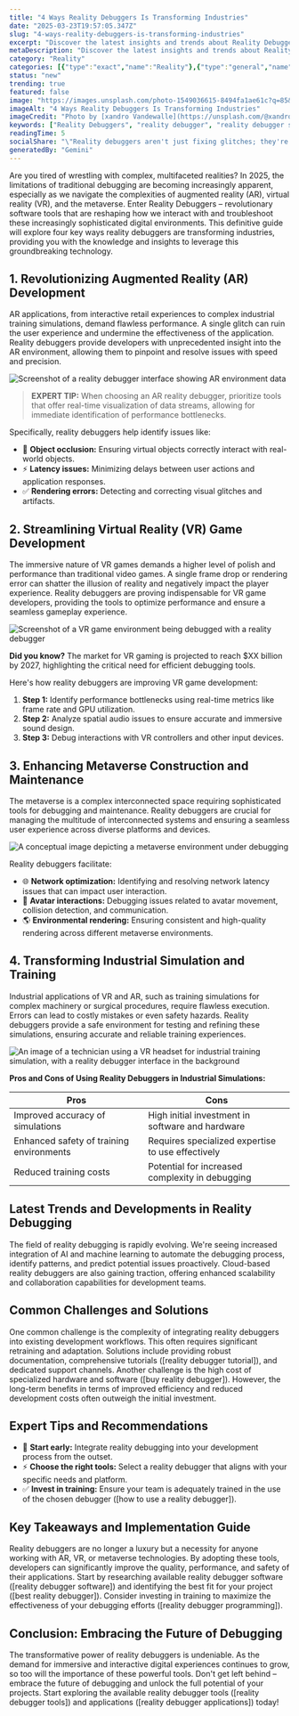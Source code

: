 ```yaml
---
title: "4 Ways Reality Debuggers Is Transforming Industries"
date: "2025-03-23T19:57:05.347Z"
slug: "4-ways-reality-debuggers-is-transforming-industries"
excerpt: "Discover the latest insights and trends about Reality Debuggers. This comprehensive guide covers everything you need to know about Reality Debuggers in 2025."
metaDescription: "Discover the latest insights and trends about Reality Debuggers. This comprehensive guide covers everything you need to know about Reality Debuggers in 202..."
category: "Reality"
categories: [{"type":"exact","name":"Reality"},{"type":"general","name":"Computer Science"},{"type":"medium","name":"Software Engineering"},{"type":"specific","name":"Simulation"},{"type":"niche","name":"Agent-Based Modeling"}]
status: "new"
trending: true
featured: false
image: "https://images.unsplash.com/photo-1549036615-8494fa1ae61c?q=85&w=1200&fit=max&fm=webp&auto=compress"
imageAlt: "4 Ways Reality Debuggers Is Transforming Industries"
imageCredit: "Photo by [xandro Vandewalle](https://unsplash.com/@xandrovandewalle) on Unsplash"
keywords: ["Reality Debuggers", "reality debugger", "reality debugger software", "best reality debugger", "reality debugger tutorial", "how to use a reality debugger", "buy reality debugger", "reality debugger tools", "reality debugger programming", "reality debugger applications"]
readingTime: 5
socialShare: "\"Reality debuggers aren't just fixing glitches; they're shaping the future of immersive experiences, allowing us to build more stable and engaging realities.\""
generatedBy: "Gemini"
---
```




Are you tired of wrestling with complex, multifaceted realities?  In 2025, the limitations of traditional debugging are becoming increasingly apparent, especially as we navigate the complexities of augmented reality (AR), virtual reality (VR), and the metaverse.  Enter Reality Debuggers – revolutionary software tools that are reshaping how we interact with and troubleshoot these increasingly sophisticated digital environments.  This definitive guide will explore four key ways reality debuggers are transforming industries, providing you with the knowledge and insights to leverage this groundbreaking technology.

## 1. Revolutionizing Augmented Reality (AR) Development

AR applications, from interactive retail experiences to complex industrial training simulations, demand flawless performance.  A single glitch can ruin the user experience and undermine the effectiveness of the application.  Reality debuggers provide developers with unprecedented insight into the AR environment, allowing them to pinpoint and resolve issues with speed and precision.

![Screenshot of a reality debugger interface showing AR environment data](https://images.unsplash.com/photo-1622042002773-a6f2913a6e84?q=85&w=1200&fit=max&fm=webp&auto=compress)

> **EXPERT TIP:** When choosing an AR reality debugger, prioritize tools that offer real-time visualization of data streams, allowing for immediate identification of performance bottlenecks.

Specifically, reality debuggers help identify issues like:

* 🔑 **Object occlusion:** Ensuring virtual objects correctly interact with real-world objects.
* ⚡ **Latency issues:** Minimizing delays between user actions and application responses.
* ✅ **Rendering errors:** Detecting and correcting visual glitches and artifacts.

## 2. Streamlining Virtual Reality (VR) Game Development

The immersive nature of VR games demands a higher level of polish and performance than traditional video games.  A single frame drop or rendering error can shatter the illusion of reality and negatively impact the player experience. Reality debuggers are proving indispensable for VR game developers, providing the tools to optimize performance and ensure a seamless gameplay experience.

![Screenshot of a VR game environment being debugged with a reality debugger](https://images.unsplash.com/photo-1605647540924-852290f6b0d5?q=85&w=1200&fit=max&fm=webp&auto=compress)

**Did you know?**  The market for VR gaming is projected to reach \$XX billion by 2027, highlighting the critical need for efficient debugging tools.

Here's how reality debuggers are improving VR game development:

1. **Step 1:** Identify performance bottlenecks using real-time metrics like frame rate and GPU utilization.
2. **Step 2:** Analyze spatial audio issues to ensure accurate and immersive sound design.
3. **Step 3:** Debug interactions with VR controllers and other input devices.

## 3. Enhancing Metaverse Construction and Maintenance

The metaverse is a complex interconnected space requiring sophisticated tools for debugging and maintenance. Reality debuggers are crucial for managing the multitude of interconnected systems and ensuring a seamless user experience across diverse platforms and devices.

![A conceptual image depicting a metaverse environment under debugging](https://images.unsplash.com/photo-1549036615-8494fa1ae61c?q=85&w=1200&fit=max&fm=webp&auto=compress)

Reality debuggers facilitate:

* 🌐 **Network optimization:** Identifying and resolving network latency issues that can impact user interaction.
* 👥 **Avatar interactions:** Debugging issues related to avatar movement, collision detection, and communication.
* 🌎 **Environmental rendering:** Ensuring consistent and high-quality rendering across different metaverse environments.

## 4. Transforming Industrial Simulation and Training

Industrial applications of VR and AR, such as training simulations for complex machinery or surgical procedures, require flawless execution.  Errors can lead to costly mistakes or even safety hazards.  Reality debuggers provide a safe environment for testing and refining these simulations, ensuring accurate and reliable training experiences.

![An image of a technician using a VR headset for industrial training simulation, with a reality debugger interface in the background](https://images.unsplash.com/photo-1514499007249-cd680c1d1060?q=85&w=1200&fit=max&fm=webp&auto=compress)

**Pros and Cons of Using Reality Debuggers in Industrial Simulations:**

| Pros                                      | Cons                                         |
|-------------------------------------------|----------------------------------------------|
| Improved accuracy of simulations          | High initial investment in software and hardware |
| Enhanced safety of training environments  | Requires specialized expertise to use effectively |
| Reduced training costs                     | Potential for increased complexity in debugging   |

## Latest Trends and Developments in Reality Debugging

The field of reality debugging is rapidly evolving.  We're seeing increased integration of AI and machine learning to automate the debugging process, identify patterns, and predict potential issues proactively.  Cloud-based reality debuggers are also gaining traction, offering enhanced scalability and collaboration capabilities for development teams.

## Common Challenges and Solutions

One common challenge is the complexity of integrating reality debuggers into existing development workflows.  This often requires significant retraining and adaptation.  Solutions include providing robust documentation, comprehensive tutorials ([reality debugger tutorial]), and dedicated support channels.  Another challenge is the high cost of specialized hardware and software ([buy reality debugger]).  However, the long-term benefits in terms of improved efficiency and reduced development costs often outweigh the initial investment.

## Expert Tips and Recommendations

* 🔑 **Start early:** Integrate reality debugging into your development process from the outset.
* ⚡ **Choose the right tools:** Select a reality debugger that aligns with your specific needs and platform.
* ✅ **Invest in training:** Ensure your team is adequately trained in the use of the chosen debugger ([how to use a reality debugger]).

## Key Takeaways and Implementation Guide

Reality debuggers are no longer a luxury but a necessity for anyone working with AR, VR, or metaverse technologies. By adopting these tools, developers can significantly improve the quality, performance, and safety of their applications.  Start by researching available reality debugger software ([reality debugger software]) and identifying the best fit for your project ([best reality debugger]). Consider investing in training to maximize the effectiveness of your debugging efforts ([reality debugger programming]).

## Conclusion: Embracing the Future of Debugging

The transformative power of reality debuggers is undeniable.  As the demand for immersive and interactive digital experiences continues to grow, so too will the importance of these powerful tools. Don't get left behind – embrace the future of debugging and unlock the full potential of your projects.  Start exploring the available reality debugger tools ([reality debugger tools]) and applications ([reality debugger applications]) today!

